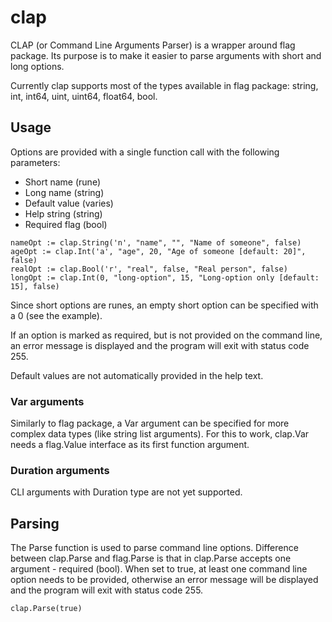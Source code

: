 # clap

CLAP (or Command Line Arguments Parser) is a wrapper around flag package. Its purpose is to make it easier to parse
arguments with short and long options.

Currently clap supports most of the types available in flag package: string, int, int64, uint, uint64, float64, bool.


## Usage

Options are provided with a single function call with the following parameters:

* Short name    (rune)
* Long name     (string)
* Default value (varies)
* Help string   (string)
* Required flag (bool)

```
nameOpt := clap.String('n', "name", "", "Name of someone", false)
ageOpt := clap.Int('a', "age", 20, "Age of someone [default: 20]", false)
realOpt := clap.Bool('r', "real", false, "Real person", false)
longOpt := clap.Int(0, "long-option", 15, "Long-option only [default: 15], false)
```

Since short options are runes, an empty short option can be specified with a 0 (see the example).

If an option is marked as required, but is not provided on the command line, an error message is displayed and the
program will exit with status code 255.

Default values are not automatically provided in the help text.

### Var arguments

Similarly to flag package, a Var argument can be specified for more complex data types (like string list arguments).
For this to work, clap.Var needs a flag.Value interface as its first function argument.

### Duration arguments

CLI arguments with Duration type are not yet supported.

## Parsing

The Parse function is used to parse command line options. Difference between clap.Parse and flag.Parse is that in
clap.Parse accepts one argument - required (bool). When set to true, at least one command line option needs to be
provided, otherwise an error message will be displayed and the program will exit with status code 255.
```
clap.Parse(true)
```
